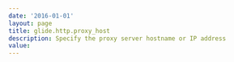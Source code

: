 ```yaml
---
date: '2016-01-01'
layout: page
title: glide.http.proxy_host
description: Specify the proxy server hostname or IP address 
value:  
---
```

